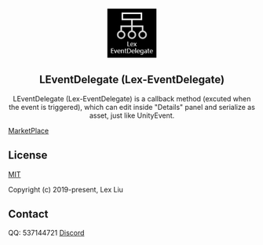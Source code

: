 <p align="center"><img width="100" src="./Resources/Icon128.png" alt="LTween logo"></a></p>

<h2 align="center">LEventDelegate (Lex-EventDelegate)</h2>
<p align="center">
LEventDelegate (Lex-EventDelegate) is a callback method (excuted when the event is triggered), which can edit inside "Details" panel and serialize as asset, just like UnityEvent.
</p>

[MarketPlace](https://www.unrealengine.com/marketplace/product/leventdelegate)

## License

[MIT](https://opensource.org/licenses/MIT)

Copyright (c) 2019-present, Lex Liu

## Contact
QQ: 537144721
[Discord](https://discord.gg/JSjB62yTyv)